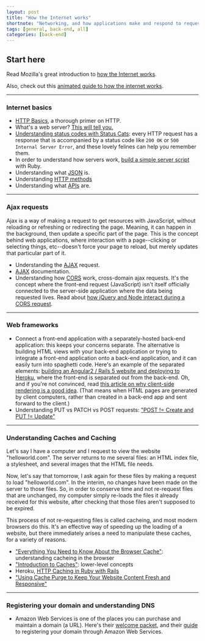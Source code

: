 ```yaml
---
layout: post
title: "How the Internet works"
shortnote: "Networking, and how applications make and respond to requests."
tags: [general, back-end, all]
categories: [back-end]
---
```


## Start here

Read Mozilla's great introduction to [how the Internet works](https://developer.mozilla.org/en-US/docs/Learn/Common_questions/How_does_the_Internet_work).

Also, check out this [animated guide to how the internet works](https://internet.frontier.com/how-the-internet-works/).

<hr>

### Internet basics

* [HTTP Basics](http://www3.ntu.edu.sg/home/ehchua/programming/webprogramming/http_basics.html), a thorough primer on HTTP.
* What's a web server? [This will tell you.](https://developer.mozilla.org/en-US/docs/Learn/Common_questions/What_is_a_web_server)
* [Understanding status codes with Status Cats](https://http.cat/): every HTTP request has a response that is accompanied by a status code like `200 OK` or `500 Internal Server Error`, and these lovely felines can help you remember them.
* In order to understand how servers work, [build a simple server script](http://www.blackbytes.info/2016/08/build-your-own-web-server/) with Ruby.
* Understanding what [JSON](https://developer.mozilla.org/en-US/docs/Web/JavaScript/Reference/Global_Objects/JSON) is.
* Understanding [HTTP methods](https://developer.mozilla.org/en-US/docs/Web/HTTP/Methods)
* Understanding what [APIs](https://developer.mozilla.org/en-US/docs/Glossary/API) are.

<hr>

### Ajax requests

Ajax is a way of making a request to get resources with JavaScript, without reloading or refreshing or redirecting the page. Meaning, it can happen in the background, then update a specific part of the page. This is the concept behind web applications, where interaction with a page--clicking or selecting things, etc--doesn't force your page to reload, but merely updates that particular part of it.

* Understanding the [AJAX](https://developer.mozilla.org/en-US/docs/AJAX/Getting_Started) request.
* [AJAX](https://developer.mozilla.org/en-US/docs/AJAX) documentation.
* Understanding how [CORS](https://zinoui.com/blog/cross-domain-ajax-request) work, cross-domain ajax requests. It's the concept where the front-end request (JavaScript) isn't itself officially connected to the server-side application where the data being requested lives. Read about [how jQuery and Node interact during a CORS request](https://www.bennadel.com/blog/2327-cross-origin-resource-sharing-cors-ajax-requests-between-jquery-and-node-js.htm).

<hr>

### Web frameworks

* Connect a front-end application with a separately-hosted back-end application: this keeps your concerns separate. The alternative is building HTML views with your back-end application or trying to integrate a front-end application onto a back-end application, and it can easily turn into spaghetti code. Here's an example of the separated elements: [building an Angular2 / Rails 5 website and deploying to Heroku](http://angularonrails.wpengine.com/deploy-angular-2rails-5-app-heroku/), where the front-end is separated out from the back-end. Oh, and if you're not convinced, read [this article on why client-side rendering is a good idea](https://medium.freecodecamp.com/rapid-development-via-mock-apis-e559087be066#.ntlx09c0v). (That means when HTML pages are generated by client computers, rather than created in a back-end app and sent forward to the client.)
* Understanding PUT vs PATCH vs POST requests: ["POST != Create and PUT != Update"](http://www.eq8.eu/blogs/37-post-create-and-put-update)

<hr>

### Understanding Caches and Caching
Let's say I have a computer and I request to view the website "helloworld.com". The server returns to me several files: an HTML index file, a stylesheet, and several images that the HTML file needs.

Now, let's say that tomorrow, I ask again for these files by making a request to load "helloworld.com". In the interim, no changes have been made on the server to those files. So, in order to conserve time and not re-request files that are unchanged, my computer simply re-loads the files it already received for this website, after checking that those files aren't supposed to be expired.

This process of not re-requesting files is called cacheing, and most modern browsers do this. It's an effective way of speeding up the loading of a website, but there immediately arises a need to manipulate these caches, for a variety of reasons.

* ["Everything You Need to Know About the Browser Cache"](https://www.makeuseof.com/tag/browser-cache-makeuseof-explains/): understanding cacheing in the browser
* ["Introduction to Caches"](https://www.cs.umd.edu/class/sum2003/cmsc311/Notes/Memory/introCache.html): lower-level concepts
* Heroku, [HTTP Caching in Ruby with Rails](https://devcenter.heroku.com/articles/http-caching-ruby-rails)
* ["Using Cache Purge to Keep Your Website Content Fresh and Responsive"](https://www.incapsula.com/blog/purge-cache-keeps-content-fresh-responsive.html)

<hr>

### Registering your domain and understanding DNS

* Amazon Web Services is one of the places you can purchase and maintain a domain (a URL). Here's their [welcome packet](http://docs.aws.amazon.com/Route53/latest/DeveloperGuide/Welcome.html), and their [guide](http://docs.aws.amazon.com/Route53/latest/DeveloperGuide/registrar.html) to registering your domain through Amazon Web Services.
